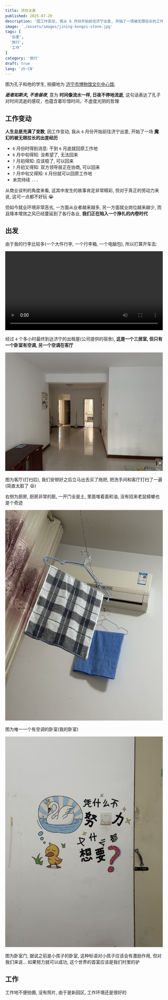 ```yaml
---
title: 济你太美
published: 2025-07-20
description: '因工作变动, 我从 6 月份开始前往济宁出差, 开始了一场被无限拉长的工作经历'
image: './assets/images/jining-kongzi-stone.jpg'
tags: [
  '出差',
  '旅行',
  '工作'
]
category: '旅行'
draft: true 
lang: 'zh-CN'
---
```


图为孔子和他的学生, 拍摄地为 <a href="https://surl.amap.com/b1pnF3z1q5zD" target="_blank">济宁市博物馆文化中心馆</a>;

***逝者如斯夫, 不舍昼夜***, 意为 **时间像流水一样, 日夜不停地流逝**, 这句话表达了孔子对时间流逝的感叹，也蕴含着珍惜时间，不虚度光阴的哲理

## 工作变动

**人生总是充满了变数**, 因工作变动, 我从 `6` 月份开始前往济宁出差, 开始了一场 **魔幻的被无限拉长的出差经历**

- `6` 月份时得到消息: 干到 `6` 月底就回原工作地
- `6` 月中旬得知: 没希望了, 无法回来
- `7` 月初得知: 应该稳了, 可以回来
- `7` 月初又得知: 双方领导层正在协商, 可以回来
- `7` 月中旬又得知: `8` 月份就可以回原工作地
- 未完待续 `...`

从商业谈判的角度来看, 这其中发生的故事肯定非常精彩, 但对于真正的劳动力来说, 这可一点都不好玩 😭

但如今就业环境非常恶劣, 一方面从业者越来越多, 另一方面就业岗位越来越少, 而且降本增效之风已经蔓延到了各行各业, **我们正在陷入一个挣扎的内卷时代**

## 出发
由于我的行李比较多(一个大件行李, 一个行李箱, 一个电脑包), 所以打算开车去:

<video controls width="100%" src="/static-videos/jining-map.mp4" type="video/quicktime"></video>

经过 `4` 个多小时最终到达济宁的出租屋(公司提供的宿舍), **这是一个三居室, 但只有一个卧室有空调, 另一个空调在客厅**

![](./assets/images/jining-living-room.jpg)

图为客厅(打扫后), 我们安顿好之后立马出去买了拖把, 把洗手间和客厅打扫了一遍(简直太脏了 😫)

右侧为厨房, 厨房非常的脏, 一开门全是土, 里面堆着面和油, 没有招来老鼠蟑螂也是个奇迹

![](./assets/images/jining-bedroom.jpg)

图为唯一一个有空调的卧室(我的卧室)

![](./assets/images/jining-bedroom-door.jpg)

图为卧室门, 据说之前是小孩子的卧室, 这种标语对小孩子应该会有激励作用, 但对我们来说... 如果努力就可以成功, 这个世界的首富应该是我们村里的驴

## 工作
工作地不便拍摄, 没有照片, 由于是新园区, 工作环境还是很好的


